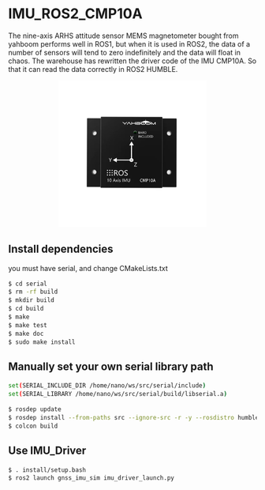 # IMU_ROS2_CMP10A
The nine-axis ARHS attitude sensor MEMS magnetometer bought from yahboom performs well in ROS1, but when it is used in ROS2, the data of a number of sensors will tend to zero indefinitely and the data will float in chaos. The warehouse has rewritten the driver code of the IMU CMP10A. So that it can read the data correctly in ROS2 HUMBLE.
<p align="center">
  <img src="readmefile/1.jpg" width="300" />
</p>

## Install dependencies
you must have serial, and change CMakeLists.txt
```bash
$ cd serial
$ rm -rf build
$ mkdir build
$ cd build
$ make
$ make test
$ make doc
$ sudo make install
```

## Manually set your own serial library path
```bash
set(SERIAL_INCLUDE_DIR /home/nano/ws/src/serial/include)
set(SERIAL_LIBRARY /home/nano/ws/src/serial/build/libserial.a)
```
```bash
$ rosdep update
$ rosdep install --from-paths src --ignore-src -r -y --rosdistro humble
$ colcon build
```
## Use IMU_Driver
```bash
$ . install/setup.bash
$ ros2 launch gnss_imu_sim imu_driver_launch.py
```
